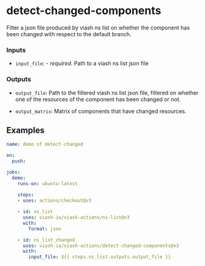 # detect-changed-components


<!--
DO NOT EDIT THIS FILE MANUALLY!
This README was generated by:
* running `quarto render project/detect-changed-components/README.qmd` to create `README.md`
-->

Filter a json file produced by viash ns list on whether the component
has been changed with respect to the default branch.

### Inputs

- `input_file`: - *required*. Path to a viash ns list json file

### Outputs

- `output_file`: Path to the filtered viash ns list json file, filtered
  on whether one of the resources of the component has been changed or
  not.

- `output_matrix`: Matrix of components that have changed resources.

## Examples

``` yaml
name: demo of detect-changed

on:
  push:

jobs:
  demo:
    runs-on: ubuntu-latest
    
    steps:
    - uses: actions/checkout@v3

    - id: ns_list
      uses: viash-io/viash-actions/ns-list@v3
      with:
        format: json  

    - id: ns_list_changed
      uses: viash-io/viash-actions/detect-changed-components@v3
      with:
        input_file: ${{ steps.ns_list.outputs.output_file }}
```
